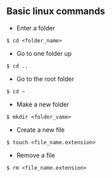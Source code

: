 ## Basic linux commands
- Enter a folder
````
$ cd <folder_name>
````
- Go to one folder up
````
$ cd ..
````
- Go to the root folder
````
$ cd ~
````
- Make a new folder
````
$ mkdir <folder_vame>
````
- Create a new file
````
$ touch <file_name.extension>
````
- Remove a file
````
$ rm <file_name.extension>
````
